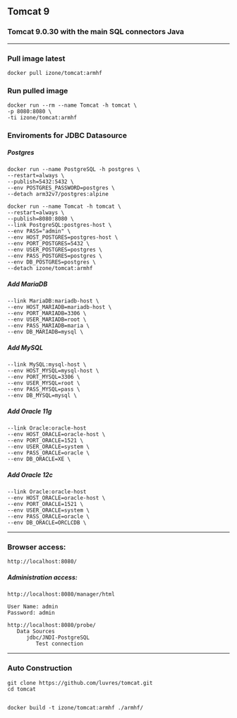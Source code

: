 ## Tomcat 9
### Tomcat 9.0.30 with the main SQL connectors Java 
-----
### Pull image latest
```
docker pull izone/tomcat:armhf
```
### Run pulled image
```
docker run --rm --name Tomcat -h tomcat \
-p 8080:8080 \
-ti izone/tomcat:armhf
```
### Enviroments for JDBC Datasource
##### Postgres
```
docker run --name PostgreSQL -h postgres \
--restart=always \
--publish=5432:5432 \
--env POSTGRES_PASSWORD=postgres \
--detach arm32v7/postgres:alpine

docker run --name Tomcat -h tomcat \
--restart=always \
--publish=8080:8080 \
--link PostgreSQL:postgres-host \
--env PASS="admin" \
--env HOST_POSTGRES=postgres-host \
--env PORT_POSTGRES=5432 \
--env USER_POSTGRES=postgres \
--env PASS_POSTGRES=postgres \
--env DB_POSTGRES=postgres \
--detach izone/tomcat:armhf
```
##### Add MariaDB
```
--link MariaDB:mariadb-host \
--env HOST_MARIADB=mariadb-host \
--env PORT_MARIADB=3306 \
--env USER_MARIADB=root \
--env PASS_MARIADB=maria \
--env DB_MARIADB=mysql \
```
##### Add MySQL
```
--link MySQL:mysql-host \
--env HOST_MYSQL=mysql-host \
--env PORT_MYSQL=3306 \
--env USER_MYSQL=root \
--env PASS_MYSQL=pass \
--env DB_MYSQL=mysql \
```
##### Add Oracle 11g
```
--link Oracle:oracle-host
--env HOST_ORACLE=oracle-host \
--env PORT_ORACLE=1521 \
--env USER_ORACLE=system \
--env PASS_ORACLE=oracle \
--env DB_ORACLE=XE \
```
##### Add Oracle 12c
```
--link Oracle:oracle-host
--env HOST_ORACLE=oracle-host \
--env PORT_ORACLE=1521 \
--env USER_ORACLE=system \
--env PASS_ORACLE=oracle \
--env DB_ORACLE=ORCLCDB \
```
-----
### Browser access:
```
http://localhost:8080/
```
##### Administration access:
```
http://localhost:8080/manager/html

User Name: admin
Password: admin

http://localhost:8080/probe/
   Data Sources
      jdbc/JNDI-PostgreSQL
         Test connection
```
-----
### Auto Construction
```
git clone https://github.com/luvres/tomcat.git
cd tomcat


docker build -t izone/tomcat:armhf ./armhf/
```

